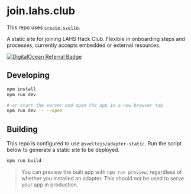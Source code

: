 # join.lahs.club

This repo uses [`create-svelte`](https://github.com/sveltejs/kit/tree/master/packages/create-svelte).

A static site for joining LAHS Hack Club. Flexible in onboarding steps and processes, currently accepts embedded or external resources.

[![DigitalOcean Referral Badge](https://web-platforms.sfo2.cdn.digitaloceanspaces.com/WWW/Badge%201.svg)](https://www.digitalocean.com/?refcode=3028e5d48317&utm_campaign=Referral_Invite&utm_medium=Referral_Program&utm_source=badge)

## Developing

```bash
npm install
npm run dev

# or start the server and open the app in a new browser tab
npm run dev -- --open
```

## Building

This repo is configured to use `@sveltejs/adapter-static`. Run the script below to generate a static site to be deployed.

```bash
npm run build
```

> You can preview the built app with `npm run preview`, regardless of whether you installed an adapter. This should _not_ be used to serve your app in production.

